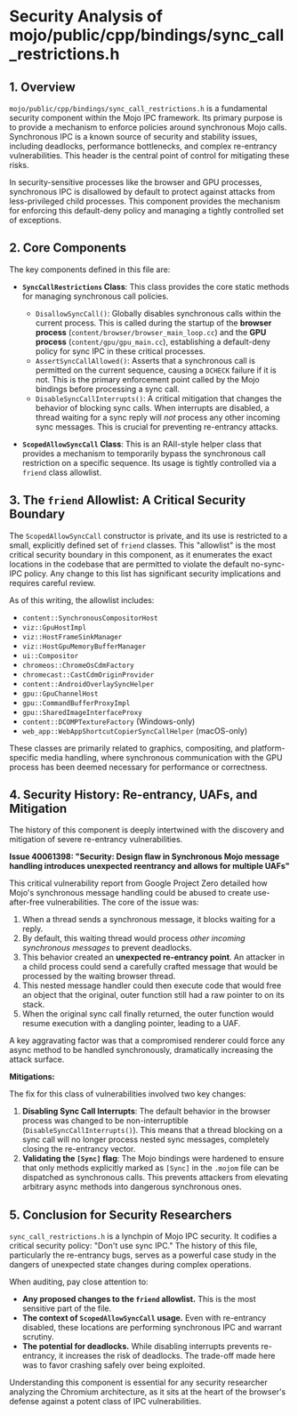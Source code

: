 # Security Analysis of mojo/public/cpp/bindings/sync_call_restrictions.h

## 1. Overview

`mojo/public/cpp/bindings/sync_call_restrictions.h` is a fundamental security component within the Mojo IPC framework. Its primary purpose is to provide a mechanism to enforce policies around synchronous Mojo calls. Synchronous IPC is a known source of security and stability issues, including deadlocks, performance bottlenecks, and complex re-entrancy vulnerabilities. This header is the central point of control for mitigating these risks.

In security-sensitive processes like the browser and GPU processes, synchronous IPC is disallowed by default to protect against attacks from less-privileged child processes. This component provides the mechanism for enforcing this default-deny policy and managing a tightly controlled set of exceptions.

## 2. Core Components

The key components defined in this file are:

*   **`SyncCallRestrictions` Class**: This class provides the core static methods for managing synchronous call policies.
    *   `DisallowSyncCall()`: Globally disables synchronous calls within the current process. This is called during the startup of the **browser process** (`content/browser/browser_main_loop.cc`) and the **GPU process** (`content/gpu/gpu_main.cc`), establishing a default-deny policy for sync IPC in these critical processes.
    *   `AssertSyncCallAllowed()`: Asserts that a synchronous call is permitted on the current sequence, causing a `DCHECK` failure if it is not. This is the primary enforcement point called by the Mojo bindings before processing a sync call.
    *   `DisableSyncCallInterrupts()`: A critical mitigation that changes the behavior of blocking sync calls. When interrupts are disabled, a thread waiting for a sync reply will *not* process any other incoming sync messages. This is crucial for preventing re-entrancy attacks.

*   **`ScopedAllowSyncCall` Class**: This is an RAII-style helper class that provides a mechanism to temporarily bypass the synchronous call restriction on a specific sequence. Its usage is tightly controlled via a `friend` class allowlist.

## 3. The `friend` Allowlist: A Critical Security Boundary

The `ScopedAllowSyncCall` constructor is private, and its use is restricted to a small, explicitly defined set of `friend` classes. This "allowlist" is the most critical security boundary in this component, as it enumerates the exact locations in the codebase that are permitted to violate the default no-sync-IPC policy. Any change to this list has significant security implications and requires careful review.

As of this writing, the allowlist includes:

*   `content::SynchronousCompositorHost`
*   `viz::GpuHostImpl`
*   `viz::HostFrameSinkManager`
*   `viz::HostGpuMemoryBufferManager`
*   `ui::Compositor`
*   `chromeos::ChromeOsCdmFactory`
*   `chromecast::CastCdmOriginProvider`
*   `content::AndroidOverlaySyncHelper`
*   `gpu::GpuChannelHost`
*   `gpu::CommandBufferProxyImpl`
*   `gpu::SharedImageInterfaceProxy`
*   `content::DCOMPTextureFactory` (Windows-only)
*   `web_app::WebAppShortcutCopierSyncCallHelper` (macOS-only)

These classes are primarily related to graphics, compositing, and platform-specific media handling, where synchronous communication with the GPU process has been deemed necessary for performance or correctness.

## 4. Security History: Re-entrancy, UAFs, and Mitigation

The history of this component is deeply intertwined with the discovery and mitigation of severe re-entrancy vulnerabilities.

**Issue 40061398: "Security: Design flaw in Synchronous Mojo message handling introduces unexpected reentrancy and allows for multiple UAFs"**

This critical vulnerability report from Google Project Zero detailed how Mojo's synchronous message handling could be abused to create use-after-free vulnerabilities. The core of the issue was:

1.  When a thread sends a synchronous message, it blocks waiting for a reply.
2.  By default, this waiting thread would process *other incoming synchronous messages* to prevent deadlocks.
3.  This behavior created an **unexpected re-entrancy point**. An attacker in a child process could send a carefully crafted message that would be processed by the waiting browser thread.
4.  This nested message handler could then execute code that would free an object that the original, outer function still had a raw pointer to on its stack.
5.  When the original sync call finally returned, the outer function would resume execution with a dangling pointer, leading to a UAF.

A key aggravating factor was that a compromised renderer could force any async method to be handled synchronously, dramatically increasing the attack surface.

**Mitigations:**

The fix for this class of vulnerabilities involved two key changes:

1.  **Disabling Sync Call Interrupts**: The default behavior in the browser process was changed to be non-interruptible (`DisableSyncCallInterrupts()`). This means that a thread blocking on a sync call will no longer process nested sync messages, completely closing the re-entrancy vector.
2.  **Validating the `[Sync]` flag**: The Mojo bindings were hardened to ensure that only methods explicitly marked as `[Sync]` in the `.mojom` file can be dispatched as synchronous calls. This prevents attackers from elevating arbitrary async methods into dangerous synchronous ones.

## 5. Conclusion for Security Researchers

`sync_call_restrictions.h` is a lynchpin of Mojo IPC security. It codifies a critical security policy: "Don't use sync IPC." The history of this file, particularly the re-entrancy bugs, serves as a powerful case study in the dangers of unexpected state changes during complex operations.

When auditing, pay close attention to:

*   **Any proposed changes to the `friend` allowlist.** This is the most sensitive part of the file.
*   **The context of `ScopedAllowSyncCall` usage.** Even with re-entrancy disabled, these locations are performing synchronous IPC and warrant scrutiny.
*   **The potential for deadlocks.** While disabling interrupts prevents re-entrancy, it increases the risk of deadlocks. The trade-off made here was to favor crashing safely over being exploited.

Understanding this component is essential for any security researcher analyzing the Chromium architecture, as it sits at the heart of the browser's defense against a potent class of IPC vulnerabilities.
